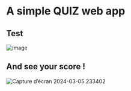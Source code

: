 # A simple QUIZ web app 
## Test 
![image](https://github.com/its-MG/McQuizz.github.io/assets/128987407/b03b53c4-034e-4850-a344-30cf3854bf83)
## And see your score !
![Capture d’écran 2024-03-05 233402](https://github.com/its-MG/McQuizz.github.io/assets/128987407/f70ce82b-639c-416d-9646-cae500f60607)
